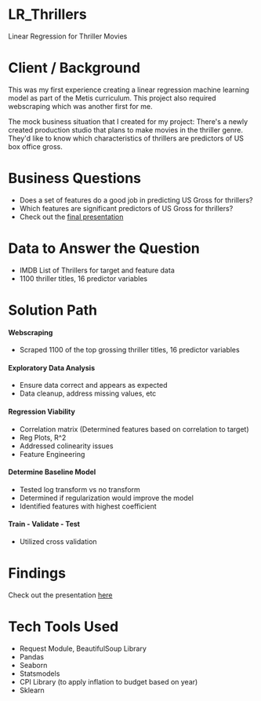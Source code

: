 # LR_Thrillers
Linear Regression for Thriller Movies

# Client / Background
This was my first experience creating a linear regression machine learning model as part of the Metis curriculum. This project also required webscraping which was another first for me. 

The mock business situation that I created for my project: There's a newly created production studio that plans to make movies in the thriller genre. They'd like to know which characteristics of thrillers are predictors of US box office gross.

# Business Questions
- Does a set of features do a good job in predicting US Gross for thrillers?
- Which features are significant predictors of US Gross for thrillers?
- Check out the [final presentation](https://github.com/Jenni-Hawk/LR_Thrillers/blob/main/Presentation_Linear_Regression.pdf)

# Data to Answer the Question
- IMDB List of Thrillers for target and feature data
- 1100 thriller titles, 16 predictor variables

# Solution Path
#### Webscraping
- Scraped 1100 of the top grossing thriller titles, 16 predictor variables
#### Exploratory Data Analysis
- Ensure data correct and appears as expected
- Data cleanup, address missing values, etc
#### Regression Viability
- Correlation matrix (Determined features based on correlation to target)
- Reg Plots, R^2
- Addressed colinearity issues
- Feature Engineering
#### Determine Baseline Model 
- Tested log transform vs no transform
- Determined if regularization would improve the model
- Identified features with highest coefficient
#### Train - Validate - Test
- Utilized cross validation

# Findings
Check out the presentation [here](https://github.com/Jenni-Hawk/LR_Thrillers/blob/main/Presentation_Linear_Regression.pdf)

# Tech Tools Used
- Request Module, BeautifulSoup Library
- Pandas
- Seaborn
- Statsmodels
- CPI Library (to apply inflation to budget based on year)
- Sklearn

